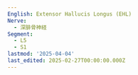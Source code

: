 ```yaml
---
English: Extensor Hallucis Longus (EHL)
Nerve:
  - 深腓骨神経
Segment:
  - L5
  - S1
lastmod: '2025-04-04'
last_edited: 2025-02-27T00:00:00.000Z
---
```



